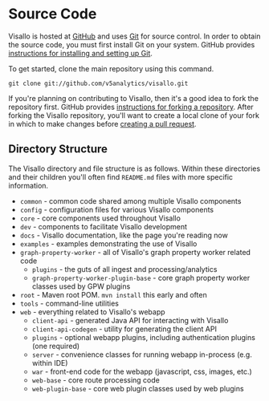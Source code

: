 # Source Code

Visallo is hosted at [GitHub](http://www.github.com) and uses [Git](http://git-scm.com/) for source control. In order to
obtain the source code, you must first install Git on your system. GitHub provides
[instructions for installing and setting up Git](https://help.github.com/articles/set-up-git).

To get started, clone the main repository using this command. 

    git clone git://github.com/v5analytics/visallo.git

If you're planning on contributing to Visallo, then it's a good idea to fork the repository first. GitHub provides [instructions for forking a repository](https://help.github.com/articles/fork-a-repo). After forking the Visallo repository, you'll want to create a local clone of your fork in which to make changes before [creating a pull request](https://help.github.com/articles/creating-a-pull-request/).

## Directory Structure

The Visallo directory and file structure is as follows. Within these directories and their children you'll often find `README.md` files with more specific information.

* `common` - common code shared among multiple Visallo components
* `config` - configuration files for various Visallo components
* `core` - core components used throughout Visallo
* `dev` - components to facilitate Visallo development
* `docs` - Visallo documentation, like the page you're reading now
* `examples` - examples demonstrating the use of Visallo
* `graph-property-worker` - all of Visallo's graph property worker related code
  * `plugins` - the guts of all ingest and processing/analytics
  * `graph-property-worker-plugin-base` - core graph property worker classes used by GPW plugins
* `root` - Maven root POM. `mvn install` this early and often
* `tools` - command-line utilities
* `web` - everything related to Visallo's webapp
  * `client-api` - generated Java API for interacting with Visallo
  * `client-api-codegen` - utility for generating the client API
  * `plugins` - optional webapp plugins, including authentication plugins (one required)
  * `server` - convenience classes for running webapp in-process (e.g. within IDE)
  * `war` - front-end code for the webapp (javascript, css, images, etc.)
  * `web-base` - core route processing code
  * `web-plugin-base` - core web plugin classes used by web plugins
